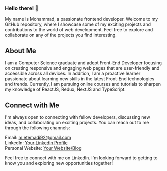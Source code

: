 ### Hello there! 👋
My name is Mohammad, a passionate frontend developer. Welcome to my GitHub repository, where I showcase some of my exciting projects and contributions to the world of web development. Feel free to explore and collaborate on any of the projects you find interesting.

## About Me
I am a Computer Science graduate and adept Front-End Developer focusing on creating responsive and engaging web pages that are user-friendly and accessible across all devices. In addition, I am a proactive learner passionate about learning new skills in the latest Front-End technologies and trends. Currently, I am pursuing online courses and tutorials to sharpen my knowledge of ReactJS, Redux, NextJS and TypeScript.

## Connect with Me
I'm always open to connecting with fellow developers, discussing new ideas, and collaborating on exciting projects. You can reach out to me through the following channels:

Email: m.etemadi92@gmail.com <br>
LinkedIn: [Your LinkedIn Profile](http://linkedin.com/in/m-etemadi/) <br>
Personal Website: [Your Website/Blog](https://m-etemadi.ir/)

Feel free to connect with me on LinkedIn. I'm looking forward to getting to know you and exploring new opportunities together!

<!--
**m-etemadi/m-etemadi** is a ✨ _special_ ✨ repository because its `README.md` (this file) appears on your GitHub profile.

Here are some ideas to get you started:

- 🔭 I’m currently working on ...
- 🌱 I’m currently learning ...
- 👯 I’m looking to collaborate on ...
- 🤔 I’m looking for help with ...
- 💬 Ask me about ...
- 📫 How to reach me: ...
- 😄 Pronouns: ...
- ⚡ Fun fact: ...
-->
